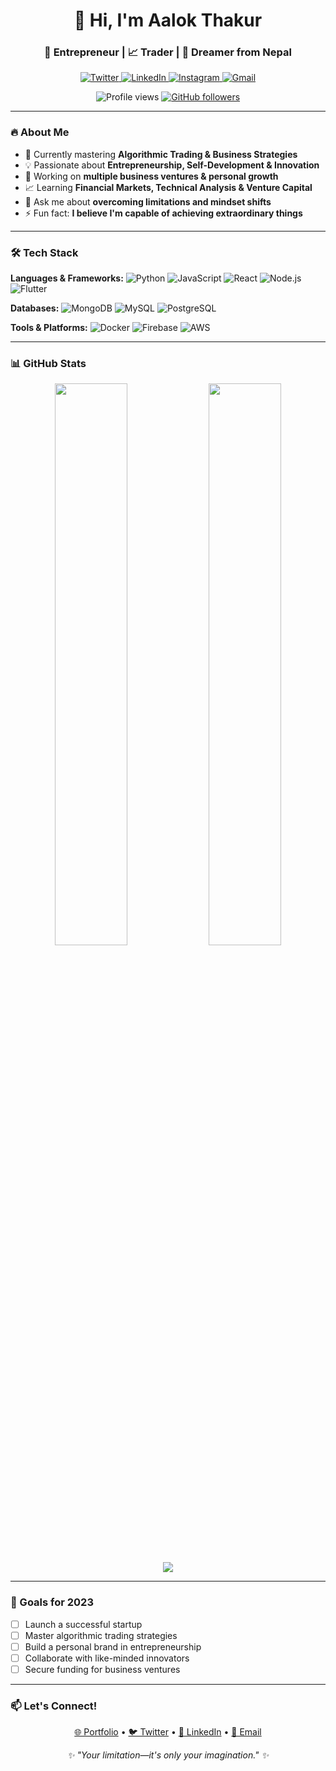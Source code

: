 <h1 align="center">🚀 Hi, I'm Aalok Thakur</h1>
<h3 align="center">💼 Entrepreneur | 📈 Trader | 🚀 Dreamer from Nepal</h3>

<p align="center">
  <a href="https://twitter.com/kinachaiyooo" target="_blank">
    <img src="https://img.shields.io/badge/Twitter-1DA1F2?style=for-the-badge&logo=twitter&logoColor=white" alt="Twitter"/>
  </a>
  <a href="https://linkedin.com/in/aalok-thakur-a18630265" target="_blank">
    <img src="https://img.shields.io/badge/LinkedIn-0077B5?style=for-the-badge&logo=linkedin&logoColor=white" alt="LinkedIn"/>
  </a>
  <a href="https://instagram.com/_at1_11" target="_blank">
    <img src="https://img.shields.io/badge/Instagram-E4405F?style=for-the-badge&logo=instagram&logoColor=white" alt="Instagram"/>
  </a>
  <a href="mailto:kinachaiyoo083@gmail.com">
    <img src="https://img.shields.io/badge/Gmail-D14836?style=for-the-badge&logo=gmail&logoColor=white" alt="Gmail"/>
  </a>
</p>

<p align="center">
  <img src="https://komarev.com/ghpvc/?username=kinachaiyoo&label=Profile+Views&color=blue&style=flat" alt="Profile views"/>
  <a href="https://github.com/kinachaiyoo?tab=followers">
    <img src="https://img.shields.io/github/followers/kinachaiyoo?label=Followers&style=social" alt="GitHub followers"/>
  </a>
</p>

---

### 🔥 About Me

- 🌱 Currently mastering **Algorithmic Trading & Business Strategies**
- 💡 Passionate about **Entrepreneurship, Self-Development & Innovation**
- 🚀 Working on **multiple business ventures & personal growth**
- 📈 Learning **Financial Markets, Technical Analysis & Venture Capital**
- 💬 Ask me about **overcoming limitations and mindset shifts**
- ⚡ Fun fact: **I believe I'm capable of achieving extraordinary things**

---

### 🛠 Tech Stack

**Languages & Frameworks:**
![Python](https://img.shields.io/badge/Python-3776AB?style=for-the-badge&logo=python&logoColor=white)
![JavaScript](https://img.shields.io/badge/JavaScript-F7DF1E?style=for-the-badge&logo=javascript&logoColor=black)
![React](https://img.shields.io/badge/React-20232A?style=for-the-badge&logo=react&logoColor=61DAFB)
![Node.js](https://img.shields.io/badge/Node.js-339933?style=for-the-badge&logo=nodedotjs&logoColor=white)
![Flutter](https://img.shields.io/badge/Flutter-02569B?style=for-the-badge&logo=flutter&logoColor=white)

**Databases:**
![MongoDB](https://img.shields.io/badge/MongoDB-4EA94B?style=for-the-badge&logo=mongodb&logoColor=white)
![MySQL](https://img.shields.io/badge/MySQL-005C84?style=for-the-badge&logo=mysql&logoColor=white)
![PostgreSQL](https://img.shields.io/badge/PostgreSQL-316192?style=for-the-badge&logo=postgresql&logoColor=white)

**Tools & Platforms:**
![Docker](https://img.shields.io/badge/Docker-2CA5E0?style=for-the-badge&logo=docker&logoColor=white)
![Firebase](https://img.shields.io/badge/Firebase-FFCA28?style=for-the-badge&logo=firebase&logoColor=black)
![AWS](https://img.shields.io/badge/AWS-%23FF9900.svg?style=for-the-badge&logo=amazon-aws&logoColor=white)

---

### 📊 GitHub Stats

<p align="center">
  <img width="48%" src="https://github-readme-stats.vercel.app/api?username=kinachaiyoo&show_icons=true&theme=radical" />
  <img width="48%" src="https://github-readme-streak-stats.herokuapp.com/?user=kinachaiyoo&theme=radical" />
</p>

<p align="center">
  <img src="https://github-readme-stats.vercel.app/api/top-langs/?username=kinachaiyoo&layout=compact&theme=radical" />
</p>

---

### 🎯 Goals for 2023

- [ ] Launch a successful startup
- [ ] Master algorithmic trading strategies
- [ ] Build a personal brand in entrepreneurship
- [ ] Collaborate with like-minded innovators
- [ ] Secure funding for business ventures

---

### 📫 Let's Connect!

<p align="center">
  <a href="https://kinachaiyoo.me" target="_blank">🌐 Portfolio</a> •
  <a href="https://twitter.com/kinachaiyooo" target="_blank">🐦 Twitter</a> •
  <a href="https://linkedin.com/in/aalok-thakur-a18630265" target="_blank">💼 LinkedIn</a> •
  <a href="mailto:kinachaiyoo083@gmail.com">📧 Email</a>
</p>

<p align="center">
  <i>✨ "Your limitation—it's only your imagination." ✨</i>
</p>
